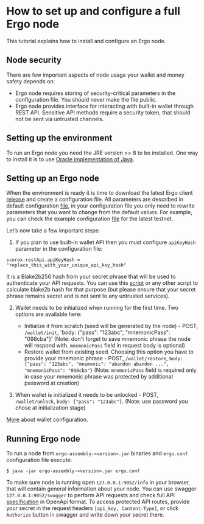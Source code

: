 # How to set up and configure a full Ergo node

This tutorial explains how to install and configure an Ergo node.

## Node security

There are few important aspects of node usage your wallet and money safety depends on:
* Ergo node requires storing of security-critical parameters in the configuration file. You should never make the file public.
* Ergo node provides interface for interacting with built-in wallet through REST API. Sensitive API methods require a security token, that should not be sent via untrusted channels.

## Setting up the environment

To run an Ergo node you need the JRE version >= 8 to be installed. One way to install it is to use [Oracle implementation of Java](https://www.oracle.com/technetwork/java/javase/downloads/index.html).

## Setting up an Ergo node


When the environment is ready it is time to download the latest Ergo client [release](https://github.com/ergoplatform/ergo/releases/) and create a configuration file.
All parameters are described in default configuration [file](https://github.com/ergoplatform/ergo/blob/master/src/main/resources/application.conf), in your configuration file you only need to rewrite parameters that you want to change from the default values. For example, you can check the example configuration [file](https://github.com/ergoplatform/ergo/blob/master/src/main/resources/nodeTestnet/application.conf) for the latest testnet.

Letʼs now take a few important steps:

1. If you plan to use built-in wallet API then you must configure `apiKeyHash` parameter in the configuration file:
```
scorex.restApi.apiKeyHash = "replace_this_with_your_unique_api_key_hash"
```
It is a Blake2b256 hash from your secret phrase that will be used to authenticate your API requests. You can use this [script](https://gist.github.com/oskin1/704ef3fba8d40bb1e7691919bf1e9cf9/) or any other script to calculate blake2b hash for that purpose (but please ensure that your secret phrase remains secret and is not sent to any untrusted services).

2. Wallet needs to be initialized when running for the first time. Two options are available here: 
    * Initialize it from scratch (seed will be generated by the node) - POST, `/wallet/init`, 'body: {"pass": "123abc", "mnemonicPass": "098cba"}' (Note: don't forget to save mnemonic phrase the node will respond with. `mnemonicPass` field in request body is optional)
    * Restore wallet from existing seed. Choosing this option you have to provide your mnemonic phrase - POST, `/wallet/restore`, `body: {"pass": "123abc", "mnemonic": "abandon abandon ...", "mnemonicPass": "098cba"}` (Note: `mnemonicPass` field is required only in case your mnemonic phrase was protected by additional password at creation)

3. When wallet is initialized it needs to be unlocked - POST, `/wallet/unlock`, `body: {"pass": "123abc"}`. (Note: use password you chose at initialization stage)

[More](https://github.com/ergoplatform/ergo/wiki/Wallet-configuration) about wallet configuration.

## Running Ergo node

To run a node from `ergo-assembly-<version>.jar` binaries and `ergo.conf` configuration file execute:
```
$ java -jar ergo-assembly-<version>.jar ergo.conf
```

To make sure node is running open `127.0.0.1:9052/info` in your browser, that will contain general information about your node. You can use swagger `127.0.0.1:9052/swagger` to perform API requests and check full API [specification](https://github.com/ergoplatform/ergo/blob/master/src/main/resources/api/openapi.yaml) in OpenApi format. To access protected API routes, provide your secret in the request headers `[api_key, Content-Type]`, or click `Authorize` button in swagger and write down your secret there.